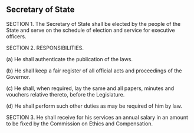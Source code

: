 ## Secretary of State

SECTION 1. The  Secretary of State shall be elected by the people of the State and serve on the schedule of election and service for executive officers.

SECTION 2. RESPONSIBILITIES.

(a)  He shall authenticate the publication of the laws.

(b) He shall keep a fair register of all official acts and proceedings of the Governor.

(c) He shall, when required, lay the same and all papers, minutes and vouchers relative thereto, before the Legislature.

(d) He shall perform such other duties as may be required of him by law.  

SECTION 3. He shall receive for his services an annual salary in an amount to be fixed by the Commission on Ethics and Compensation.  

